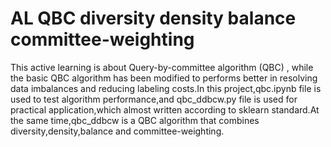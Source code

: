 # AL QBC diversity density balance committee-weighting
This active learning is about Query-by-committee algorithm (QBC) , while the basic QBC algorithm has been modified to performs better in resolving data imbalances and reducing labeling costs.In this project,qbc.ipynb file is used to test algorithm performance,and qbc_ddbcw.py file is used for practical application,which almost written according to sklearn standard.At the same time,qbc_ddbcw is a QBC algorithm that combines diversity,density,balance and committee-weighting.

